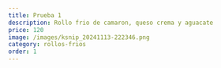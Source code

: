 ```yaml
---
title: Prueba 1
description: Rollo frio de camaron, queso crema y aguacate
price: 120
image: /images/ksnip_20241113-222346.png
category: rollos-frios
order: 1
---
```

